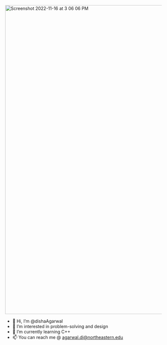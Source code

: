<img width="993" alt="Screenshot 2022-11-16 at 3 06 06 PM" src="https://user-images.githubusercontent.com/68860743/202283180-08a74275-8716-4e51-ab3b-9fcf46a2c545.png">



- 👋 Hi, I’m @dishaAgarwal
- 👀 I’m interested in problem-solving and design
- 🌱 I’m currently learning C++
- 📫 You can reach me @ agarwal.di@northeastern.edu
